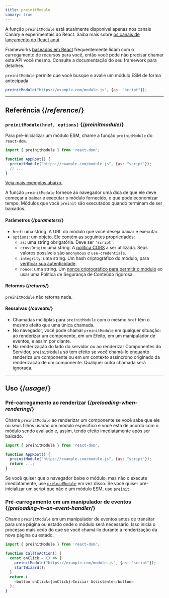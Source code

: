 ```yaml
---
title: preinitModule
canary: true
---
```


<Canary>

A função `preinitModule` está atualmente disponível apenas nos canais Canary e experimentais do React. Saiba mais sobre [os canais de lançamento do React aqui](/community/versioning-policy#all-release-channels).

</Canary>

<Note>

Frameworks [baseados em React](/learn/start-a-new-react-project) frequentemente lidam com o carregamento de recursos para você, então você pode não precisar chamar esta API você mesmo. Consulte a documentação do seu framework para detalhes.

</Note>

<Intro>

`preinitModule` permite que você busque e avalie um módulo ESM de forma antecipada.

```js
preinitModule("https://example.com/module.js", {as: "script"});
```

</Intro>

<InlineToc />

---

## Referência {/*reference*/}

### `preinitModule(href, options)` {/*preinitmodule*/}

Para pré-inicializar um módulo ESM, chame a função `preinitModule` do `react-dom`.

```js
import { preinitModule } from 'react-dom';

function AppRoot() {
  preinitModule("https://example.com/module.js", {as: "script"});
  // ...
}

```

[Veja mais exemplos abaixo.](#usage)

A função `preinitModule` fornece ao navegador uma dica de que ele deve começar a baixar e executar o módulo fornecido, o que pode economizar tempo. Módulos que você `preinit` são executados quando terminam de ser baixados.

#### Parâmetros {/*parameters*/}

* `href`: uma string. A URL do módulo que você deseja baixar e executar.
* `options`: um objeto. Ele contém as seguintes propriedades:
  *  `as`: uma string obrigatória. Deve ser `'script'`.
  *  `crossOrigin`: uma string. A [política CORS](https://developer.mozilla.org/en-US/docs/Web/HTML/Attributes/crossorigin) a ser utilizada. Seus valores possíveis são `anonymous` e `use-credentials`.
  *  `integrity`: uma string. Um hash criptográfico do módulo, para [verificar sua autenticidade](https://developer.mozilla.org/en-US/docs/Web/Security/Subresource_Integrity).
  *  `nonce`: uma string. Um [nonce criptográfico para permitir o módulo](https://developer.mozilla.org/en-US/docs/Web/HTML/Global_attributes/nonce) ao usar uma Política de Segurança de Conteúdo rigorosa.

#### Retornos {/*returns*/}

`preinitModule` não retorna nada.

#### Ressalvas {/*caveats*/}

* Chamadas múltiplas para `preinitModule` com o mesmo `href` têm o mesmo efeito que uma única chamada.
* No navegador, você pode chamar `preinitModule` em qualquer situação: ao renderizar um componente, em um Efeito, em um manipulador de eventos, e assim por diante.
* Na renderização do lado do servidor ou ao renderizar Componentes do Servidor, `preinitModule` só tem efeito se você chamá-lo enquanto renderiza um componente ou em um contexto assíncrono originado da renderização de um componente. Qualquer outra chamada será ignorada.

---

## Uso {/*usage*/}

### Pré-carregamento ao renderizar {/*preloading-when-rendering*/}

Chame `preinitModule` ao renderizar um componente se você sabe que ele ou seus filhos usarão um módulo específico e você está de acordo com o módulo sendo avaliado e, assim, tendo efeito imediatamente após ser baixado.

```js
import { preinitModule } from 'react-dom';

function AppRoot() {
  preinitModule("https://example.com/module.js", {as: "script"});
  return ...;
}
```

Se você quiser que o navegador baixe o módulo, mas não o execute imediatamente, use [`preloadModule`](/reference/react-dom/preloadModule) em vez disso. Se você quiser pré-inicializar um script que não é um módulo ESM, use [`preinit`](/reference/react-dom/preinit).

### Pré-carregamento em um manipulador de eventos {/*preloading-in-an-event-handler*/}

Chame `preinitModule` em um manipulador de eventos antes de transitar para uma página ou estado onde o módulo será necessário. Isso inicia o processo mais cedo do que se você chamá-lo durante a renderização da nova página ou estado.

```js
import { preinitModule } from 'react-dom';

function CallToAction() {
  const onClick = () => {
    preinitModule("https://example.com/module.js", {as: "script"});
    startWizard();
  }
  return (
    <button onClick={onClick}>Iniciar Assistente</button>
  );
}
```
